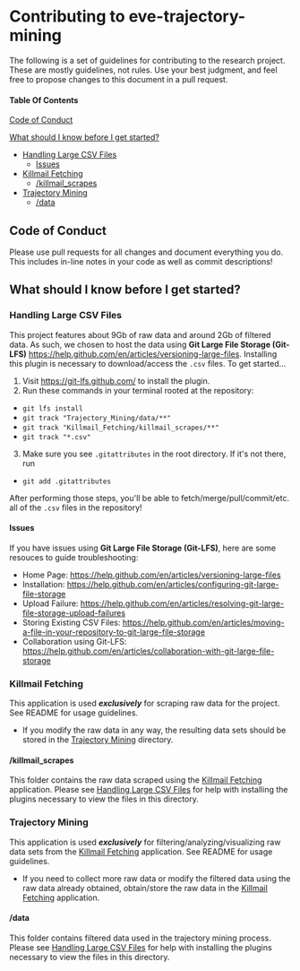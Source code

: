 # Contributing to eve-trajectory-mining

The following is a set of guidelines for contributing to the research project. These are mostly guidelines, not rules. Use your best judgment, and feel free to propose changes to this document in a pull request.

#### Table Of Contents

[Code of Conduct](#code-of-conduct)

[What should I know before I get started?](#what-should-i-know-before-i-get-started)
  * [Handling Large CSV Files](#handling-large-csv-files)
    * [Issues](#issues)
  * [Killmail Fetching](#killmail-fetching)
    * [/killmail_scrapes](#killmail-scrapes)
  * [Trajectory Mining](#trajectory-mining)
    * [/data](#data)

## Code of Conduct

Please use pull requests for all changes and document everything you do. This includes in-line notes in your code as well as commit descriptions!

## What should I know before I get started?

### Handling Large CSV Files

This project features about 9Gb of raw data and around 2Gb of filtered data. As such, we chosen to host the data using **Git Large File Storage (Git-LFS)** <https://help.github.com/en/articles/versioning-large-files>. Installing this plugin is necessary to download/access the `.csv` files. To get started...

1) Visit <https://git-lfs.github.com/> to install the plugin.
2) Run these commands in your terminal rooted at the repository:
  - `git lfs install`
  - `git track "Trajectory_Mining/data/**"`
  - `git track "Killmail_Fetching/killmail_scrapes/**"`
  - `git track "*.csv"`
3) Make sure you see `.gitattributes` in the root directory. If it's not there, run
  - `git add .gitattributes`

After performing those steps, you'll be able to fetch/merge/pull/commit/etc. all of the `.csv` files in the repository!

#### Issues

If you have issues using **Git Large File Storage (Git-LFS)**, here are some resouces to guide troubleshooting:
- Home Page: <https://help.github.com/en/articles/versioning-large-files>
- Installation: <https://help.github.com/en/articles/configuring-git-large-file-storage>
- Upload Failure: <https://help.github.com/en/articles/resolving-git-large-file-storage-upload-failures>
- Storing Existing CSV Files: <https://help.github.com/en/articles/moving-a-file-in-your-repository-to-git-large-file-storage>
- Collaboration using Git-LFS: <https://help.github.com/en/articles/collaboration-with-git-large-file-storage>

### Killmail Fetching

This application is used ***exclusively*** for scraping raw data for the project. See README for usage guidelines.

- If you modify the raw data in any way, the resulting data sets should be stored in the [Trajectory Mining](#trajectory-mining) directory.

#### /killmail_scrapes

This folder contains the raw data scraped using the [Killmail Fetching](#killmail-fetching) application. Please see [Handling Large CSV Files](#handling-large-csv-files) for help with installing the plugins necessary to view the files in this directory.

### Trajectory Mining

This application is used ***exclusively*** for filtering/analyzing/visualizing raw data sets from the [Killmail Fetching](#killmail-fetching) application. See README for usage guidelines.

- If you need to collect more raw data or modify the filtered data using the raw data already obtained, obtain/store the raw data in the [Killmail Fetching](#killmail-fetching) application.


#### /data

This folder contains filtered data used in the trajectory mining process. Please see [Handling Large CSV Files](#handling-large-csv-files) for help with installing the plugins necessary to view the files in this directory.
